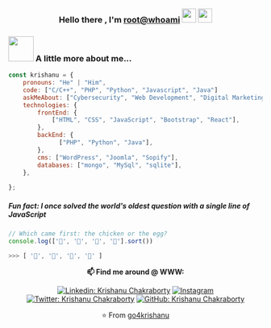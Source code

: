 <h3 align="center"> Hello there , I'm <a href="https://krishanuchakraborty.me/">root@whoami</a> <img src="https://media.giphy.com/media/hvRJCLFzcasrR4ia7z/giphy.gif" width="28"> <img src="https://emojis.slackmojis.com/emojis/images/1531849430/4246/blob-sunglasses.gif?1531849430" width="28"/></h3>

### <img src="https://media.giphy.com/media/VgCDAzcKvsR6OM0uWg/giphy.gif" width="50"> A little more about me...  

```javascript
const krishanu = {
    pronouns: "He" | "Him",
    code: ["C/C++", "PHP", "Python", "Javascript", "Java"]
    askMeAbout: ["Cybersecurity", "Web Development", "Digital Marketing", "Ethical Hacking", "Bug Bounty"]
    technologies: {
        frontEnd: {
            ["HTML", "CSS", "JavaScript", "Bootstrap", "React"],
        },
        backEnd: {
              ["PHP", "Python", "Java"],
        },
        cms: ["WordPress", "Joomla", "Sopify"],
        databases: ["mongo", "MySql", "sqlite"],
    },
    
};
```
##### Fun fact: I once solved the world's oldest question with a single line of JavaScript
<!-- wi*quL3fcV -->

```javascript
// Which came first: the chicken or the egg?
console.log(['🥚', '🐣', '🐥', '🐔'].sort())

>>> [ '🐔', '🐣', '🐥', '🥚' ]
```
<div align="center">

**📫 Find me around @ WWW:**<br>

[![Linkedin: Krishanu Chakraborty](https://img.shields.io/badge/-go4krishanu-blue?style=flat-square&logo=Linkedin&logoColor=white&link=https://www.linkedin.com/in/go4krishanu/)](https://www.linkedin.com/in/go4krishanu/)
<a href="https://instagram.com/being_krish3367" target="_blank"><img src="https://img.shields.io/badge/being_krish3367_-%23E4405F.svg?&style=flat-square&logo=instagram&logoColor=white" alt="Instagram"></a>
[![Twitter: Krishanu Chakraborty](https://img.shields.io/twitter/follow/go4krishanu?style=social)](https://twitter.com/go4krishanu)
[![GitHub: Krishanu Chakraborty](https://img.shields.io/github/followers/go4krishanu?label=go4krishanu&style=social)](https://github.com/go4krishanu)

<div align="center">

</div>  


⭐️ From [go4krishanu](https://github.com/go4krishanu)



